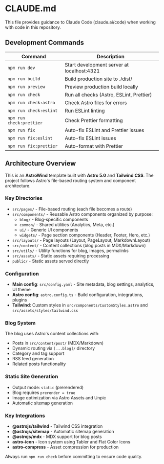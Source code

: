 # CLAUDE.md

This file provides guidance to Claude Code (claude.ai/code) when working with code in this repository.

## Development Commands

| Command                  | Description                                |
| ------------------------ | ------------------------------------------ |
| `npm run dev`            | Start development server at localhost:4321 |
| `npm run build`          | Build production site to ./dist/           |
| `npm run preview`        | Preview production build locally           |
| `npm run check`          | Run all checks (Astro, ESLint, Prettier)   |
| `npm run check:astro`    | Check Astro files for errors               |
| `npm run check:eslint`   | Run ESLint linting                         |
| `npm run check:prettier` | Check Prettier formatting                  |
| `npm run fix`            | Auto-fix ESLint and Prettier issues        |
| `npm run fix:eslint`     | Auto-fix ESLint issues                     |
| `npm run fix:prettier`   | Auto-format with Prettier                  |

## Architecture Overview

This is an **AstroWind** template built with **Astro 5.0** and **Tailwind CSS**. The project follows Astro's file-based routing system and component architecture.

### Key Directories

- `src/pages/` - File-based routing (each file becomes a route)
- `src/components/` - Reusable Astro components organized by purpose:
  - `blog/` - Blog-specific components
  - `common/` - Shared utilities (Analytics, Meta, etc.)
  - `ui/` - Generic UI components
  - `widgets/` - Page section components (Header, Footer, Hero, etc.)
- `src/layouts/` - Page layouts (Layout, PageLayout, MarkdownLayout)
- `src/content/` - Content collections (blog posts in MDX/Markdown)
- `src/utils/` - Utility functions for blog, images, permalinks
- `src/assets/` - Static assets requiring processing
- `public/` - Static assets served directly

### Configuration

- **Main config**: `src/config.yaml` - Site metadata, blog settings, analytics, UI theme
- **Astro config**: `astro.config.ts` - Build configuration, integrations, plugins
- **Tailwind**: Custom styles in `src/components/CustomStyles.astro` and `src/assets/styles/tailwind.css`

### Blog System

The blog uses Astro's content collections with:

- Posts in `src/content/post/` (MDX/Markdown)
- Dynamic routing via `[...blog]/` directory
- Category and tag support
- RSS feed generation
- Related posts functionality

### Static Site Generation

- Output mode: `static` (prerendered)
- Blog requires `prerender = true`
- Image optimization via Astro Assets and Unpic
- Automatic sitemap generation

### Key Integrations

- **@astrojs/tailwind** - Tailwind CSS integration
- **@astrojs/sitemap** - Automatic sitemap generation
- **@astrojs/mdx** - MDX support for blog posts
- **astro-icon** - Icon system using Tabler and Flat Color Icons
- **astro-compress** - Asset compression for production

Always run `npm run check` before committing to ensure code quality.
